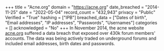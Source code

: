 +++
title = "Acne.org"
domain = "https://acne.org"
date_breached = "2014-11-25"
date = "2022-05-04"
record_count = "432,943"
privacy = "Public"
Verified = "True"
hashing = ["IPB"]
breached_data = ["Dates of birth", "Email addresses", "IP addresses", "Passwords", "Usernames"]
categories = []
acknowledged = "No"
+++
In November 2014, the acne website <a href="http://www.acne.org/" target="_blank" rel="noopener">acne.org</a> suffered a data breach that exposed over 430k forum members' accounts. The data was being actively traded on underground forums and included email addresses, birth dates and passwords.
